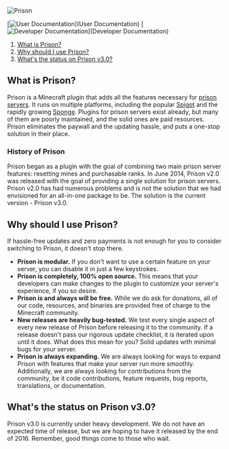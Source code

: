 ![Prison](https://i.imgsafe.org/874e61d951.png)

[![User Documentation](https://i.imgsafe.org/8b43909359.png)](User Documentation)
[![Developer Documentation](https://i.imgsafe.org/8b43918c13.png)](Developer Documentation)

1. [What is Prison?](#what-is-prison)
2. [Why should I use Prison?](#why-should-i-use-prison)
3. [What's the status on Prison v3.0?](#whats-the-status-on-prison-v30)

## What is Prison?

Prison is a Minecraft plugin that adds all the features necessary for [prison servers](https://woodycraft.net/threads/what-is-a-prison-server-a-general-explanation.21161/). It runs on multiple platforms, including the popular [Spigot](http://spigotmc.org) and the rapidly growing [Sponge](http://spongepowered.org). Plugins for prison servers exist already, but many of them are poorly maintained, and the solid ones are paid resources. Prison eliminates the paywall and the updating hassle, and puts a one-stop solution in their place.

### History of Prison

Prison began as a plugin with the goal of combining two main prison server features: resetting mines and purchasable ranks. In June 2014, Prison v2.0 was released with the goal of providing a single solution for prison servers. Prison v2.0 has had numerous problems and is not the solution that we had envisioned for an all-in-one package to be. The solution is the current version - Prison v3.0.

## Why should I use Prison?

If hassle-free updates and zero payments is not enough for you to consider switching to Prison, it doesn't stop there.

* **Prison is modular.** If you don't want to use a certain feature on your server, you can disable it in just a few keystrokes.
* **Prison is completely, 100% open source.** This means that your developers can make changes to the plugin to customize your server's experience, if you so desire.
* **Prison is and always will be free.** While we do ask for donations, all of our code, resources, and binaries are provided free of charge to the Minecraft community.
* **New releases are heavily bug-tested.** We test every single aspect of every new release of Prison before releasing it to the community. If a release doesn't pass our rigorous update checklist, it is iterated upon until it does. What does this mean for you? Solid updates with minimal bugs for your server.
* **Prison is always expanding.** We are always looking for ways to expand Prison with features that make your server run more smoothly. Additionally, we are always looking for contributions from the community, be it code contributions, feature requests, bug reports, translations, or documentation.

## What's the status on Prison v3.0?

Prison v3.0 is currently under heavy development. We do not have an expected time of release, but we are hoping to have it released by the end of 2016. Remember, good things come to those who wait.
